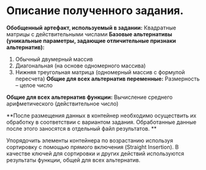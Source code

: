 # Описание полученного задания.
**Обобщенный артефакт, используемый в задании:** Квадратные матрицы с действительными числами
**Базовые альтернативы
(уникальные параметры,
задающие отличительные
признаки альтернатив):**
1. Обычный двумерный
массив
2. Диагональная (на основе
одномерного массива)
3. Нижняя треугольная
матрица (одномерный массив с формулой пересчета)
**Общие для всех альтернатив переменные:** Размерность – целое число

**Общие для всех альтернатив функции:** Вычисление среднего арифметического (действительное число)

**После размещения данных в контейнер необходимо осуществить их обработку в соответствии с вариантом задания. Обработанные данные после
этого заносятся в отдельный файл результатов. **

Упорядочить элементы контейнера по возрастанию используя сортировку с помощью прямого включения (Straight Insertion). В качестве ключей для сортировки и других действий используются результаты функции, общей для всех альтернатив.
